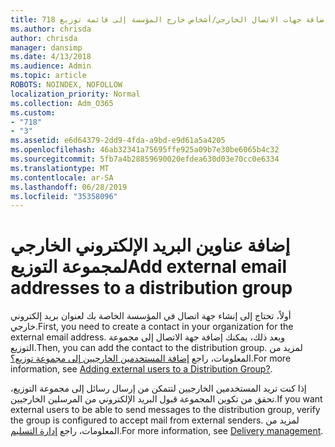 ```yaml
---
title: 718 إضافة جهات الاتصال الخارجي/أشخاص خارج المؤسسة إلى قائمة توزيع
ms.author: chrisda
author: chrisda
manager: dansimp
ms.date: 4/13/2018
ms.audience: Admin
ms.topic: article
ROBOTS: NOINDEX, NOFOLLOW
localization_priority: Normal
ms.collection: Adm_O365
ms.custom:
- "718"
- "3"
ms.assetid: e6d64379-2dd9-4fda-a9bd-e9d61a5a4205
ms.openlocfilehash: 46ab32341a75695ffe925a09b7e30be6065b4c32
ms.sourcegitcommit: 5fb7a4b28859690020efdea630d03e70cc0e6334
ms.translationtype: MT
ms.contentlocale: ar-SA
ms.lasthandoff: 06/28/2019
ms.locfileid: "35358096"
---
```

# <a name="add-external-email-addresses-to-a-distribution-group"></a><span data-ttu-id="d2865-102">إضافة عناوين البريد الإلكتروني الخارجي لمجموعة التوزيع</span><span class="sxs-lookup"><span data-stu-id="d2865-102">Add external email addresses to a distribution group</span></span>

<span data-ttu-id="d2865-103">أولاً، تحتاج إلى إنشاء جهة اتصال في المؤسسة الخاصة بك لعنوان بريد إلكتروني خارجي.</span><span class="sxs-lookup"><span data-stu-id="d2865-103">First, you need to create a contact in your organization for the external email address.</span></span> <span data-ttu-id="d2865-104">وبعد ذلك، يمكنك إضافة جهة الاتصال إلى مجموعة التوزيع.</span><span class="sxs-lookup"><span data-stu-id="d2865-104">Then, you can add the contact to the distribution group.</span></span> <span data-ttu-id="d2865-105">لمزيد من المعلومات، راجع [إضافة المستخدمين الخارجيين إلى مجموعة توزيع؟](https://support.office.com/client/caa0f310-0bb7-48e3-8ad2-cb358b53bbba).</span><span class="sxs-lookup"><span data-stu-id="d2865-105">For more information, see [Adding external users to a Distribution Group?](https://support.office.com/client/caa0f310-0bb7-48e3-8ad2-cb358b53bbba).</span></span>

<span data-ttu-id="d2865-106">إذا كنت تريد المستخدمين الخارجيين لتتمكن من إرسال رسائل إلى مجموعة التوزيع، تحقق من تكوين المجموعة قبول البريد الإلكتروني من المرسلين الخارجيين.</span><span class="sxs-lookup"><span data-stu-id="d2865-106">If you want external users to be able to send messages to the distribution group, verify the group is configured to accept mail from external senders.</span></span> <span data-ttu-id="d2865-107">لمزيد من المعلومات، راجع [إدارة التسليم](https://technet.microsoft.com/library/bb124513.aspx#deliverymanagement).</span><span class="sxs-lookup"><span data-stu-id="d2865-107">For more information, see [Delivery management](https://technet.microsoft.com/library/bb124513.aspx#deliverymanagement).</span></span>
